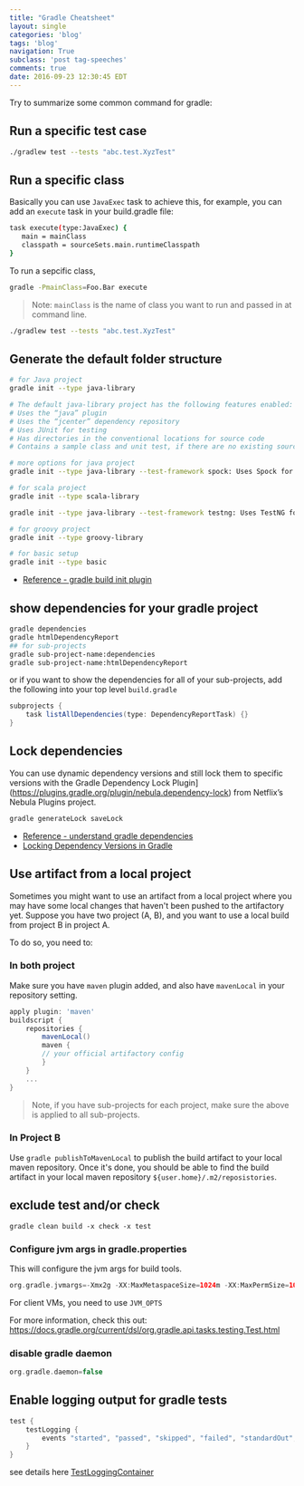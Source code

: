 ```yaml
---
title: "Gradle Cheatsheet"
layout: single
categories: 'blog'
tags: 'blog'
navigation: True
subclass: 'post tag-speeches'
comments: true
date: 2016-09-23 12:30:45 EDT
---
```


Try to summarize some common command for gradle:

## Run a specific test case

```bash
./gradlew test --tests "abc.test.XyzTest"
```
## Run a specific class

Basically you can use `JavaExec` task to achieve this, for example, you can add an `execute` task in your build.gradle file:

```bash
task execute(type:JavaExec) {
   main = mainClass
   classpath = sourceSets.main.runtimeClasspath
}
```

To run a sepcific class,

```bash
gradle -PmainClass=Foo.Bar execute
```

> Note: `mainClass` is the name of class you want to run and passed in at command line.

```bash
./gradlew test --tests "abc.test.XyzTest"
```

## Generate the default folder structure

```bash
# for Java project
gradle init --type java-library

# The default java-library project has the following features enabled:
# Uses the “java” plugin
# Uses the “jcenter” dependency repository
# Uses JUnit for testing
# Has directories in the conventional locations for source code
# Contains a sample class and unit test, if there are no existing source or test files

# more options for java project
gradle init --type java-library --test-framework spock: Uses Spock for testing instead of JUnit

# for scala project
gradle init --type scala-library

gradle init --type java-library --test-framework testng: Uses TestNG for testing instead of JUnit

# for groovy project
gradle init --type groovy-library

# for basic setup
gradle init --type basic
```

- [Reference - gradle build init plugin](https://docs.gradle.org/current/userguide/build_init_plugin.html)

## show dependencies for your gradle project

```bash
gradle dependencies
gradle htmlDependencyReport
## for sub-projects
gradle sub-project-name:dependencies
gradle sub-project-name:htmlDependencyReport
```

or if you want to show the dependencies for all of your sub-projects, add the following into your top level `build.gradle`

```groovy
subprojects {
    task listAllDependencies(type: DependencyReportTask) {}
}
```

## Lock dependencies

You can use dynamic dependency versions and still lock them to specific versions with the Gradle Dependency Lock Plugin](https://plugins.gradle.org/plugin/nebula.dependency-lock) from Netflix’s Nebula Plugins project.

```bash
gradle generateLock saveLock
```


- [Reference - understand gradle dependencies](https://www.devsbedevin.com/android-understanding-gradle-dependencies-and-resolving-conflicts/)
- [Locking Dependency Versions in Gradle](https://jkutner.github.io/2017/03/29/locking-gradle-dependencies.html)

## Use artifact from a local project

Sometimes you might want to use an artifact from a local project where you may have some local changes that haven't been pushed to the artifactory yet. Suppose you have two project (A, B), and you want to use a local build from project B in project A.

To do so, you need to:

### In both project

Make sure you have `maven` plugin added, and also have `mavenLocal` in your repository setting.

```groovy
apply plugin: 'maven'
buildscript {
    repositories {
        mavenLocal()
        maven {
        // your official artifactory config
        }
    }
    ...
}

```

> Note, if you have sub-projects for each project, make sure the above is applied to all sub-projects.

### In Project B

Use `gradle publishToMavenLocal` to publish the build artifact to your local maven repository. Once it's done, you should be able to find the build artifact in your local maven repository `${user.home}/.m2/reposistories`.

## exclude test and/or check

```
gradle clean build -x check -x test
```


### Configure jvm args in gradle.properties

This will configure the jvm args for build tools.
```groovy
org.gradle.jvmargs=-Xmx2g -XX:MaxMetaspaceSize=1024m -XX:MaxPermSize=1024m -XX:+HeapDumpOnOutOfMemoryError -Dfile.encoding=UTF-8
```
For client VMs, you need to use `JVM_OPTS`

For more information, check this out: https://docs.gradle.org/current/dsl/org.gradle.api.tasks.testing.Test.html

### disable gradle daemon


```groovy
org.gradle.daemon=false
```

## Enable logging output for gradle tests


```groovy
test {
    testLogging {
        events "started", "passed", "skipped", "failed", "standardOut", "standardError"
    }
}
```

see details here [TestLoggingContainer](https://docs.gradle.org/current/dsl/org.gradle.api.tasks.testing.logging.TestLoggingContainer.html)
